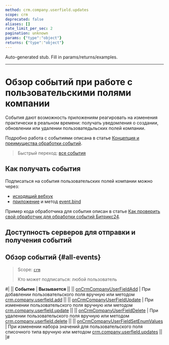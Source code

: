 ```yaml
---
method: crm.company.userfield.updates
scope: crm
deprecated: false
aliases: []
rate_limit_per_sec: 2
pagination: unknown
params: {"type":"object"}
returns: {"type":"object"}
---
```


Auto-generated stub. Fill in params/returns/examples.

---

# Обзор событий при работе с пользовательскими полями компании

События дают возможность приложениям реагировать на изменения практически в реальном времени: получать уведомления о создании, обновлении или удалении пользоватедьльских полей компании.

Подробно работа с событиями описана в статье [Концепция и преимущества обработки событий](../../../../events/index.md).

> Быстрый переход: [все события](#all-events) 

## Как получать события

Подписаться на события пользовательских полей компании можно через:

- [исходящий вебхук](../../../../../local-integrations/local-webhooks.md)
- [приложение](../../../../app-installation/index.md) и метод [event.bind](../../../../events/event-bind.md)

Пример кода обработчика для события описан в статье [Как проверить свой обработчик для обработки событий Битрикс24](../../../../events/test-handler.md).

## Доступность серверов для отправки и получения событий



## Обзор событий {#all-events}

> Scope: [`crm`](../../../../scopes/permissions.md)
>
> Кто может подписаться: любой пользователь

#|
|| **Событие** | **Вызывается** ||
|| [onCrmCompanyUserFieldAdd](./on-crm-company-user-field-add.md) | При добавлении пользовательского поля вручную или методом [crm.company.userfield.add](../crm-company-userfield-add.md) ||
|| [onCrmCompanyUserFieldUpdate](./on-crm-company-user-field-update.md) | При изменении пользовательского поля вручную или методом [crm.company.userfield.update](../crm-company-userfield-update.md) ||
|| [onCrmCompanyUserFieldDelete](./on-crm-company-user-field-delete.md) | При удалении пользовательского поля вручную или методом [crm.company.userfield.delete](../crm-company-userfield-delete.md) ||
|| [onCrmCompanyUserFieldSetEnumValues](./on-crm-company-user-field-set-enum-values.md) | При изменении набора значений для пользовательского поля списочного типа вручную или методом [crm.company.userfield.updates](../crm-company-userfield-update.md) ||
|#
